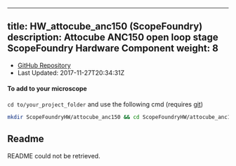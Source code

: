 
---
title: HW_attocube_anc150 (ScopeFoundry)
description: Attocube ANC150 open loop stage ScopeFoundry Hardware Component
weight: 8
---
- [GitHub Repository](https://github.com/ScopeFoundry/HW_attocube_anc150)
- Last Updated: 2017-11-27T20:34:31Z

#### To add to your microscope 

`cd to/your_project_folder` and use the following cmd (requires [git](/docs/100_development/20_git/))

```bash
mkdir ScopeFoundryHW/attocube_anc150 && cd ScopeFoundryHW/attocube_anc150 && git init --initial-branch=master && git remote add upstream_ScopeFoundry https://github.com/ScopeFoundry/HW_attocube_anc150 && git pull upstream_ScopeFoundry master && cd ../..
```

## Readme
README could not be retrieved.
